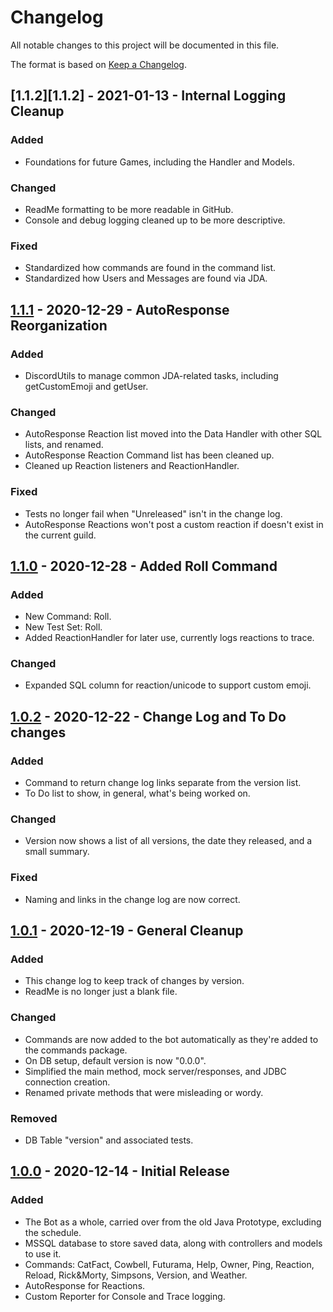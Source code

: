 # Changelog
All notable changes to this project will be documented in this file.

The format is based on [Keep a Changelog](https://keepachangelog.com/en/1.0.0/).

## [1.1.2][1.1.2] - 2021-01-13 - Internal Logging Cleanup
### Added
- Foundations for future Games, including the Handler and Models.

### Changed
- ReadMe formatting to be more readable in GitHub.
- Console and debug logging cleaned up to be more descriptive.

### Fixed
- Standardized how commands are found in the command list.
- Standardized how Users and Messages are found via JDA.

## [1.1.1][1.1.1] - 2020-12-29 - AutoResponse Reorganization
### Added
- DiscordUtils to manage common JDA-related tasks, including getCustomEmoji and getUser.

### Changed
- AutoResponse Reaction list moved into the Data Handler with other SQL lists, and renamed.
- AutoResponse Reaction Command list has been cleaned up.
- Cleaned up Reaction listeners and ReactionHandler.

### Fixed
- Tests no longer fail when "Unreleased" isn't in the change log.
- AutoResponse Reactions won't post a custom reaction if doesn't exist in the current guild.

## [1.1.0][1.1.0] - 2020-12-28 - Added Roll Command
### Added
- New Command: Roll.
- New Test Set: Roll.
- Added ReactionHandler for later use, currently logs reactions to trace.

### Changed
- Expanded SQL column for reaction/unicode to support custom emoji.

## [1.0.2][1.0.2] - 2020-12-22 - Change Log and To Do changes
### Added
- Command to return change log links separate from the version list.
- To Do list to show, in general, what's being worked on.

### Changed
- Version now shows a list of all versions, the date they released, and a small summary.

### Fixed
- Naming and links in the change log are now correct.

## [1.0.1][1.0.1] - 2020-12-19 - General Cleanup
### Added
- This change log to keep track of changes by version.
- ReadMe is no longer just a blank file.

### Changed
- Commands are now added to the bot automatically as they're added to the commands package.
- On DB setup, default version is now "0.0.0".
- Simplified the main method, mock server/responses, and JDBC connection creation.
- Renamed private methods that were misleading or wordy.

### Removed
- DB Table "version" and associated tests.

## [1.0.0][1.0.0] - 2020-12-14 - Initial Release
### Added
- The Bot as a whole, carried over from the old Java Prototype, excluding the schedule.
- MSSQL database to store saved data, along with controllers and models to use it.
- Commands: CatFact, Cowbell, Futurama, Help, Owner, Ping, Reaction, Reload, Rick&Morty, Simpsons, Version, and Weather.
- AutoResponse for Reactions.
- Custom Reporter for Console and Trace logging.

[Unreleased]: https://github.com/DarrenSJones/JonesBot/compare/v1.1.1...dev
[1.1.1]: https://github.com/DarrenSJones/JonesBot/compare/v1.1.0...v1.1.1
[1.1.0]: https://github.com/DarrenSJones/JonesBot/compare/v1.0.2...v1.1.0
[1.0.2]: https://github.com/DarrenSJones/JonesBot/compare/v1.0.1...v1.0.2
[1.0.1]: https://github.com/DarrenSJones/JonesBot/compare/v1.0.0...v1.0.1
[1.0.0]: https://github.com/DarrenSJones/JonesBot/releases/tag/v1.0.0